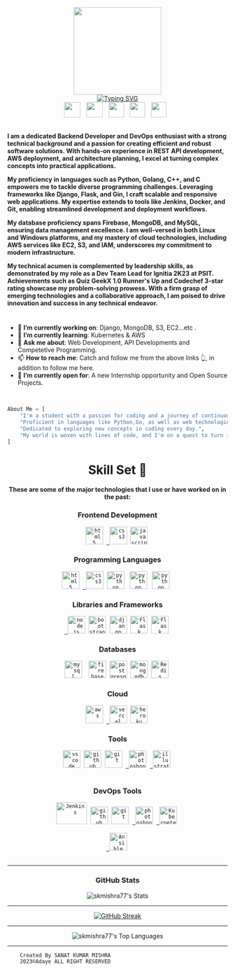 <div>
 <!-- ayush image at at top -->
    <div align="center">
        <a href="https://github.com/SkMishra77"><img src="https://d28yx2zopyx2ad.cloudfront.net/sanatSign.png" height="200" /></a>
    </div>
    <!-- typing effect -->
    <div align="center">
        <a href="https://github.com/SkMishra77"><img src="https://readme-typing-svg.herokuapp.com?font=JetBrains+Mono&weight=700&size=25&pause=500&width=435&lines=Hi+%F0%9F%91%8B%2C+I'm+Sanat+Kumar+Mishra%2C;A+Backend+Developer%2C;A+Cloud+Learner%2C;And++DevOps+Enthusiast..." alt="Typing SVG" /></a>
    </div>
    <div align="center">
    <a href="https://www.linkedin.com/in/skmishra77/"><img src="https://upload.wikimedia.org/wikipedia/commons/thumb/f/f8/LinkedIn_icon_circle.svg/1200px-LinkedIn_icon_circle.svg.png" width="37" height="35" style="margin-right: 10px;" /></a>
    <a href="mailto:skmishra@adaye.in"><img src="https://www.logo.wine/a/logo/Gmail/Gmail-Logo.wine.svg" width="37" height="35" style="margin-right: 10px;" /></a>
    <a href="https://twitter.com/SkMishr77"><img src="https://freelogopng.com/images/all_img/1690643591twitter-x-logo-png.png" width="35" height="35" style="margin-right: 10px;" /></a>
    <a href="https://t.me/sk_mishr"><img src="https://i.pinimg.com/originals/31/2a/f9/312af9235aadad69655688eaee97eabf.png" width="35" height="35" style="margin-right: 10px;" /></a>
    <a href="https://instagram.com/sk_mishr77"><img src="https://upload.wikimedia.org/wikipedia/commons/thumb/e/e7/Instagram_logo_2016.svg/2048px-Instagram_logo_2016.svg.png" width="35" height="35" style="margin-right: 10px;" /></a>
</div>
<div align="left">
        <br />
        <p>
            <strong>
                I am a dedicated Backend Developer and DevOps enthusiast with a strong technical background and a passion for creating efficient and robust software solutions. With hands-on experience in REST API development, AWS deployment, and architecture planning, I excel at turning complex concepts into practical applications.

My proficiency in languages such as Python, Golang, C++, and C empowers me to tackle diverse programming challenges. Leveraging frameworks like Django, Flask, and Gin, I craft scalable and responsive web applications. My expertise extends to tools like Jenkins, Docker, and Git, enabling streamlined development and deployment workflows.

My database proficiency spans Firebase, MongoDB, and MySQL, ensuring data management excellence. I am well-versed in both Linux and Windows platforms, and my mastery of cloud technologies, including AWS services like EC2, S3, and IAM, underscores my commitment to modern infrastructure.

My technical acumen is complemented by leadership skills, as demonstrated by my role as a Dev Team Lead for Ignitia 2K23 at PSIT. Achievements such as Quiz GeekX 1.0 Runner's Up and Codechef 3-star rating showcase my problem-solving prowess. With a firm grasp of emerging technologies and a collaborative approach, I am poised to drive innovation and success in any technical endeavor.
            </strong>
        </p>
        <h1></h1>
        <ul>
            <li>🔭 <b>I’m currently working on</b>: Django, MongoDB, S3, EC2...etc .</li>
            <li>🌱 <b>I’m currently learning</b>: Kubernetes & AWS</li>
            <li>💬 <b>Ask me about</b>: Web Development, API Developments and Competetive Programming.</li>
            <li>📫 <b>How to reach me</b>: Catch and follow me from the above links 👆, in addition to follow me here.</li>
            <li>🤔 <b>I’m currently open for</b>: A new Internship opportunity and Open Source Projects.
            </li>
            <!-- <li>👨‍💻 <b>All of my projects are available at</b>: <a href="">My Portfolio</a>.</li>
            <li>⚡ Fun fact: <b>I think I am funny</b>.</li> -->
        </ul>
        <br />
    </div>
```py
About Me = [
    "I'm a student with a passion for coding and a journey of continuous learning.",
    "Proficient in languages like Python,Go, as well as web technologies including HTML, CSS, and JS.",
    "Dedicated to exploring new concepts in coding every day.",
    "My world is woven with lines of code, and I'm on a quest to turn ideas into reality. 💻✨"
]
```
<div align="center">
    <h1>Skill Set 💪</h1>
    <h4>These are some of the major technologies that I use or have worked on in the past:</h4>
</div>

<div align="center">
    <h3><b>Frontend Development</b></h3>
    <code><a href="#" target="_blank"><img src="https://upload.wikimedia.org/wikipedia/commons/thumb/6/61/HTML5_logo_and_wordmark.svg/512px-HTML5_logo_and_wordmark.svg.png" title="HTML5" alt="html5" width="40" height="40"/></a></code>&nbsp;
    <code><a href="#" target="_blank"> <img src="https://upload.wikimedia.org/wikipedia/commons/thumb/6/62/CSS3_logo.svg/800px-CSS3_logo.svg.png" title="CSS3" alt="css3" width="40" height="40"/></a></code>&nbsp;
    <code><a href="#" target="_blank"><img src="https://upload.wikimedia.org/wikipedia/commons/thumb/6/6a/JavaScript-logo.png/800px-JavaScript-logo.png" title="JavaScript" alt="javascript" width="40" height="40"/></a></code>&nbsp;
</div>

<div align="center">
    <h3><b>Programming Languages</b></h3>
    <code><a href="#" target="_blank"><img src="https://upload.wikimedia.org/wikipedia/commons/1/19/C_Logo.png" title="HTML5" alt="html5" height="40"/></a></code>&nbsp;
    <code><a href="#" target="_blank"> <img src="https://upload.wikimedia.org/wikipedia/commons/thumb/1/18/ISO_C%2B%2B_Logo.svg/1822px-ISO_C%2B%2B_Logo.svg.png" title="CSS3" alt="css3"  height="40"/></a></code>&nbsp;
    <code><a href="#" target="_blank"><img src="https://upload.wikimedia.org/wikipedia/commons/thumb/c/c3/Python-logo-notext.svg/1869px-Python-logo-notext.svg.png" title="Python" alt="python"  height="40"/></a></code>&nbsp;&nbsp;
    <code><a href="#" target="_blank"><img src="https://go.dev/blog/go-brand/Go-Logo/PNG/Go-Logo_Blue.png" title="Python" alt="python"  height="40"/></a></code>&nbsp;&nbsp;
    <code><a href="#" target="_blank"><img src="https://upload.wikimedia.org/wikipedia/commons/thumb/6/6a/JavaScript-logo.png/800px-JavaScript-logo.png" title="Python" alt="python"  height="40"/></a></code>&nbsp;&nbsp;
</div>
<div align="center">
    <h3><b>Libraries and Frameworks</b></h3>
    <code><a href="#" target="_blank"> <img src="https://static-00.iconduck.com/assets.00/node-js-icon-227x256-913nazt0.png" title="NodeJS" alt="nodejs" height="40"/></a></code>&nbsp;
    <code><a href="#" target="_blank"><img src="https://upload.wikimedia.org/wikipedia/commons/thumb/b/b2/Bootstrap_logo.svg/2560px-Bootstrap_logo.svg.png" title="BootStrap" alt="bootstrap"  height="40"/></a></code>&nbsp;
    <code><a href="#" target="_blank"><img src="https://icon-library.com/images/django-icon/django-icon-0.jpg" title="Django" alt="django" width="40" height="40"/></a></code>&nbsp;
    <code><a href="#" target="_blank"><img src="https://e7.pngegg.com/pngimages/654/56/png-clipart-flask-web-framework-python-software-framework-jinja-flask-miscellaneous-monochrome-thumbnail.png" title="Flask" alt="Flask" height="40"/></a></code>&nbsp;
    <code><a href="#" target="_blank"><img src="https://upload.wikimedia.org/wikipedia/commons/d/d5/Selenium_Logo.png" title="Flask" alt="Flask" height="40"/></a></code>&nbsp;
</div>

<div align="center">
    <h3><b>Databases</b></h3>
    <code><a href="#" target="_blank"><img src="https://pngimg.com/uploads/mysql/mysql_PNG11.png" title="MySql" alt="mysql" height="40"/></a></code>&nbsp;
    <code><a #="#" target="_blank"> <img src="https://cdn4.iconfinder.com/data/icons/google-i-o-2016/512/google_firebase-2-512.png" title="Firebase" alt="firebase" height="40"/></a></code>&nbsp;
    <code><a href="#" target="_blank"><img src="https://upload.wikimedia.org/wikipedia/commons/thumb/2/29/Postgresql_elephant.svg/1985px-Postgresql_elephant.svg.png" title="PostgreSQL" alt="postgresql" height="40"/></a></code>&nbsp;
    <code><a href="#" target="_blank"><img src="https://www.dbi-services.com/wp-content/uploads/2022/01/Logo-Mongodb-carre.png" title="MongoDB" alt="mongodb"  height="40"/></a></code>&nbsp;
    <code><a href="#" target="_blank"><img src="https://assets.stickpng.com/images/584830b5cef1014c0b5e4a9c.png" title="Redis" alt="Redis" width="40" height="40"/></a></code>&nbsp;
</div>

<div align="center">
    <h3><b>Cloud</b></h3>
    <code><a href="#" target="_blank"><img src="https://upload.wikimedia.org/wikipedia/commons/thumb/9/93/Amazon_Web_Services_Logo.svg/2560px-Amazon_Web_Services_Logo.svg.png" title="aws" alt="aws"  height="40"/></a></code>&nbsp;
    <code><a href="#" target="_blank"> <img src="https://static-00.iconduck.com/assets.00/logo-vercel-icon-512x444-szlkql7g.png" title="Vercel" alt="vercel" width="40" height="40"/></a></code>&nbsp;
    <code><a href="#" target="_blank"><img src="https://cdn-icons-png.flaticon.com/512/873/873120.png" title="Heroku" alt="heroku" width="40" height="40"/></a></code>&nbsp;
</div>

<div align="center">
    <h3><b>Tools</b></h3>
    <code><a href="#" target="_blank"><img src="https://upload.wikimedia.org/wikipedia/commons/thumb/9/9a/Visual_Studio_Code_1.35_icon.svg/2048px-Visual_Studio_Code_1.35_icon.svg.png" title="VSCode" alt="vscode" width="40" height="40"/></a></code>&nbsp;
    <code><a href="#" target="_blank"><img src="https://cdn-icons-png.flaticon.com/512/25/25231.png" title="GitHub" alt="github" width="40" height="40"/></a></code>&nbsp;
    <code><a href="#" target="_blank"><img src="https://assets.stickpng.com/images/5847f981cef1014c0b5e48be.png" title="Git" alt="git" width="40" height="40"/></a></code>&nbsp;
    <code><a href="#" target="_blank"> <img src="https://www.freeiconspng.com/thumbs/adobe-photoshop-icon/dark-adobe-photoshop-icon-0.png" title="Adobe Photoshop" alt="photoshop" width="40" height="40"/></a></code>&nbsp;
    <code><a href="#" target="_blank"> <img src="https://cdn.freebiesupply.com/logos/large/2x/adobe-illustrator-cs6-logo-png-transparent.png" title="Adobe illustrator" alt="illustrator" width="40" height="40"/></a></code>&nbsp;
    <br><br>
</div>

<div align="center">
    <h3><b>DevOps Tools</b></h3>
    <code><a href="#" target="_blank"><img src="https://assets.stickpng.com/images/62a73678223343fbc2207cef.png" title="Jenkins" alt="Jenkins" width="70" height="50"/></a></code>&nbsp;
    <code><a href="#" target="_blank"><img src="https://cdn-icons-png.flaticon.com/512/25/25231.png" title="GitHub" alt="github" width="40" height="40"/></a></code>&nbsp;
    <code><a href="#" target="_blank"><img src="https://assets.stickpng.com/images/5847f981cef1014c0b5e48be.png" title="Git" alt="git" width="40" height="40"/></a></code>&nbsp;
    <code><a href="#" target="_blank"> <img src="https://cdn-icons-png.flaticon.com/512/919/919853.png" title="Adobe Photoshop" alt="photoshop" width="40" height="40"/></a></code>&nbsp;
    <code><a href="#" target="_blank"> <img src="https://assets.stickpng.com/images/58480a44cef1014c0b5e4917.png" title="Kubernetes" alt="Kubernetes" width="40" height="40"/></a></code>&nbsp;
    <br><br>
    <code><a href="#" target="_blank"> <img src="https://static-00.iconduck.com/assets.00/ansible-icon-512x512-o62vjrpd.png" title="Ansible" alt="Ansible" width="40" height="40"/></a></code>&nbsp;
    <br><br>
</div>
</div>
<hr>

<div align="center"><h3><b>GitHub Stats</b></h3></div>
<div align="center">

![skmishra77's Stats](https://github-readme-stats.vercel.app/api?username=skmishra77&theme=dark&show_icons=true&hide_border=false&count_private=true)

<hr>

[![GitHub Streak](http://github-readme-streak-stats.herokuapp.com?user=SkMishra77&theme=dark)](https://git.io/streak-stats)

<hr>

 ![skmishra77's Top Languages](https://github-readme-stats.vercel.app/api/top-langs/?username=skmishra77&theme=dark&show_icons=true&hide_border=false&layout=compact)

<hr>
</div>


```bash
    Created By SANAT KUMAR MISHRA
    2023©Adaye ALL RIGHT RESERVED
```

